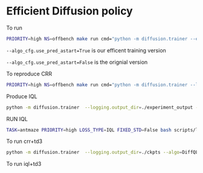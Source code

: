 
# Efficient Diffusion policy

To run
```bash
PRIORITY=high NS=offbench make run cmd="python -m diffusion.trainer --env=hopper-medium-v2 --algo_cfg.use_pred_astart=True --logging.online=True"
```

`--algo_cfg.use_pred_astart=True` is our efficent training version

`--algo_cfg.use_pred_astart=False` is the orignial version

To reproduce CRR
```bash
PRIORITY=high NS=offbench make run cmd="python -m diffusion.trainer --logging.output_dir=./experiment_output --logging.online --obs_norm=False --algo_cfg.loss_type=CRR --sample_method=dpm --algo_cfg.crr_avg_fn=mean --algo_cfg.crr_fn=exp --algo_cfg.crr_adv_norm=True --qf_layer_norm=True --policy_layer_norm=False --seed=1 --env=antmaze-large-play-v0 --eval_n_trajs=100 --eval_period=50 --n_epochs=2000"
```

Produce IQL
```bash
python -m diffusion.trainer  --logging.output_dir=./experiment_output --logging.online --algo=DiffIQL --obs_norm=False --algo_cfg.loss_type=IQL --sample_method=dpm --algo_cfg.crr_avg_fn=mean --algo_cfg.crr_fn=exp --algo_cfg.adv_norm=False --qf_layer_norm=False --policy_layer_norm=False --algo_cfg.num_timesteps=1000 --algo_cfg.guide_coef=1.0 --norm_reward=True --algo_cfg.lr_decay=True --algo_cfg.fixed_std=False --seed=1 --env=antmaze-umaze-v0 --eval_n_trajs=100 --eval_period=50 --n_epochs=2000 --algo_cfg.max_q_backup=True --algo_cfg.expectile=0.9 --algo_cfg.awr_temperature=10.0
```

RUN IQL
```bash
TASK=antmaze PRIORITY=high LOSS_TYPE=IQL FIXED_STD=False bash scripts/launch_job.sh
```

To run crr+td3
```bash
python -m diffusion.trainer  --logging.output_dir=./ckpts --algo=DiffQL --obs_norm=False --algo_cfg.loss_type=Rainbow --sample_method=dpm --algo_cfg.crr_avg_fn=mean --algo_cfg.crr_fn=exp --algo_cfg.crr_adv_norm=False --qf_layer_norm=False --policy_layer_norm=False --algo_cfg.num_timesteps=1000 --seed=1 --env=walker2d-medium-v2  --algo_cfg.crr_weight_mode=mle --algo_cfg.diff_coef=1.0
```


To run iql+td3
```bash

```

